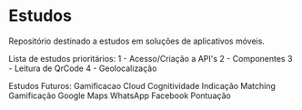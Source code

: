 # Estudos
Repositório destinado a estudos em soluções de aplicativos móveis.

Lista de estudos prioritários:
1 - Acesso/Criação a API's
2 - Componentes
3 - Leitura de QrCode
4 - Geolocalização


Estudos Futuros:
Gamificacao
Cloud
Cognitividade
Indicação
Matching
Gamificação
Google Maps
WhatsApp
Facebook
Pontuação
